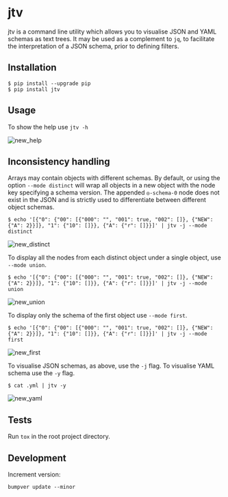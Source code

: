# jtv

jtv is a command line utility which allows you to visualise JSON and YAML schemas as text trees. It may be used as a complement to `jq`, to facilitate the interpretation of a JSON schema, prior to defining filters.

## Installation

```
$ pip install --upgrade pip
$ pip install jtv
```

## Usage

To show the help use `jtv -h`

![new_help](https://user-images.githubusercontent.com/80931870/178190588-d5b857ad-3f31-4352-b5f1-d40e33259a22.png)

## Inconsistency handling

Arrays may contain objects with different schemas. By default, or using the option `--mode distinct` will wrap all objects in a new object with the node key specifying a schema version. The appended `◎-schema-0` node does not exist in the JSON and is strictly used to differentiate between different object schemas. 

```
$ echo '[{"0": {"00": [{"000": "", "001": true, "002": []}, {"NEW": {"A": 2}}]}, "1": {"10": []}}, {"A": {"r": []}}]' | jtv -j --mode distinct
```

![new_distinct](https://user-images.githubusercontent.com/80931870/178190578-bf58a29a-8b2c-4085-97eb-a223dad08fa3.png)

To display all the nodes from each distinct object under a single object, use `--mode union`. 

```
$ echo '[{"0": {"00": [{"000": "", "001": true, "002": []}, {"NEW": {"A": 2}}]}, "1": {"10": []}}, {"A": {"r": []}}]' | jtv -j --mode union
```

![new_union](https://user-images.githubusercontent.com/80931870/178190593-7f2c1b90-30e8-4859-b2b0-211afa0dd726.png)

To display only the schema of the first object use `--mode first`. 

```
$ echo '[{"0": {"00": [{"000": "", "001": true, "002": []}, {"NEW": {"A": 2}}]}, "1": {"10": []}}, {"A": {"r": []}}]' | jtv -j --mode first
```

![new_first](https://user-images.githubusercontent.com/80931870/178190586-80143e81-3352-4322-b6e5-91596b0a940e.png)

To visualise JSON schemas, as above, use the `-j` flag. To visualise YAML schema use the `-y` flag.

```
$ cat .yml | jtv -y
```

![new_yaml](https://user-images.githubusercontent.com/80931870/178190597-3ed79d53-5405-4c7c-8648-d2c78b057b19.png)


## Tests
Run `tox` in the root project directory.

## Development

Increment version:
```
bumpver update --minor
```
